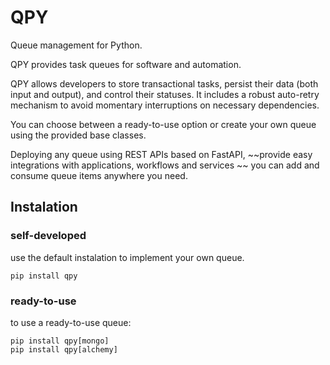 # QPY
Queue management for Python.

QPY provides task queues for software and automation.

QPY allows developers to store transactional tasks, persist their data (both input and output), and control their statuses. It includes a robust auto-retry mechanism to avoid momentary interruptions on necessary dependencies.

You can choose between a ready-to-use option or create your own queue using the provided base classes.

Deploying any queue using REST APIs based on FastAPI, ~~provide easy integrations with applications, workflows and services ~~ you can add and consume queue items anywhere you need.

## Instalation
### self-developed
use the default instalation to implement your own queue.

`pip install qpy`

### ready-to-use
to use a ready-to-use queue:
```
pip install qpy[mongo]
pip install qpy[alchemy]
```
